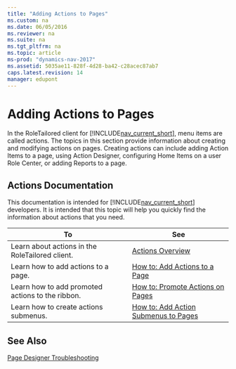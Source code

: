 ```yaml
---
title: "Adding Actions to Pages"
ms.custom: na
ms.date: 06/05/2016
ms.reviewer: na
ms.suite: na
ms.tgt_pltfrm: na
ms.topic: article
ms-prod: "dynamics-nav-2017"
ms.assetid: 5035ae11-828f-4d28-ba42-c28acec87ab7
caps.latest.revision: 14
manager: edupont
---
```

# Adding Actions to Pages
In the RoleTailored client for [!INCLUDE[nav_current_short](includes/nav_current_short_md.md)], menu items are called actions. The topics in this section provide information about creating and modifying actions on pages. Creating actions can include adding Action Items to a page, using Action Designer, configuring Home Items on a user Role Center, or adding Reports to a page.  
  
## Actions Documentation  
 This documentation is intended for [!INCLUDE[nav_current_short](includes/nav_current_short_md.md)] developers. It is intended that this topic will help you quickly find the information about actions that you need.  
  
|To|See|  
|--------|---------|  
|Learn about actions in the RoleTailored client.|[Actions Overview](Actions-Overview.md)|  
|Learn how to add actions to a page.|[How to: Add Actions to a Page](How-to--Add%20Actions%20to%20a%20Page.md)|  
|Learn how to add promoted actions to the ribbon.|[How to: Promote Actions on Pages](How-to--Promote%20Actions%20on%20Pages.md)|  
|Learn how to create actions submenus.|[How to: Add Action Submenus to Pages](How-to--Add%20Action%20Submenus%20to%20Pages.md)|  
  
## See Also  
 [Page Designer Troubleshooting](Page-Designer-Troubleshooting.md)